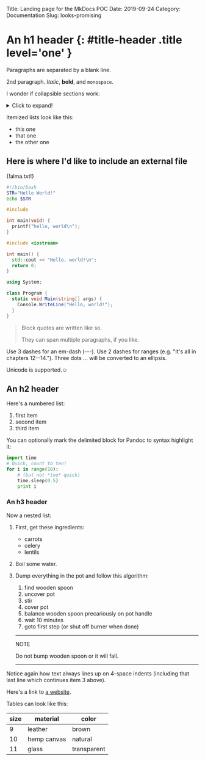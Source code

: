 Title: Landing page for the MkDocs POC
Date: 2019-09-24
Category: Documentation
Slug: looks-promising

# An h1 header {: #title-header .title level='one' }

Paragraphs are separated by a blank line.

2nd paragraph. *Italic*, **bold**, and `monospace`.

I wonder if collapsible sections work:

<details>
  <summary>Click to expand!</summary>
  <h2>Heading</h2>
  <ol>
    <li>A numbered</li>
    <li>list
        <ul>
            <li>With some</li>
            <li>Sub bullets</li>
        </ul>
    </li>
    </ol>
</details>

Itemized lists look like this:

* this one
* that one
* the other one

## Here is where I'd like to include an external file

{!alma.txt!}

```Bash tab=
#!/bin/bash
STR="Hello World!"
echo $STR
```

```C tab=
#include

int main(void) {
  printf("hello, world\n");
}
```

```C++ tab=
#include <iostream>

int main() {
  std::cout << "Hello, world!\n";
  return 0;
}
```

```C# tab=
using System;

class Program {
  static void Main(string[] args) {
    Console.WriteLine("Hello, world!");
  }
}
```

> Block quotes are
> written like so.
>
> They can span multiple paragraphs,
> if you like.

Use 3 dashes for an em-dash (---). Use 2 dashes for ranges (e.g. "It's all in chapters 12--14."). Three dots ... will be converted to an ellipsis.

Unicode is supported.☺

## An h2 header

Here's a numbered list:

1. first item
2. second item
3. third item

You can optionally mark the
delimited block for Pandoc to syntax highlight it:

```python
import time
# Quick, count to ten!
for i in range(10):
    # (but not *too* quick)
    time.sleep(0.5)
    print i
```

### An h3 header

Now a nested list:

1. First, get these ingredients:

      * carrots
      * celery
      * lentils

2. Boil some water.

3. Dump everything in the pot and follow
    this algorithm:

    1. find wooden spoon
    2. uncover pot
    3. stir
    4. cover pot
    5. balance wooden spoon precariously on pot handle
    6. wait 10 minutes
    7. goto first step (or shut off burner when done)

    ---
    NOTE

    Do not bump wooden spoon or it will fall.

    ---

Notice again how text always lines up on 4-space indents (including
that last line which continues item 3 above).

Here's a link to [a website](http://example.com).

Tables can look like this:

|size|material|color|
|----|------------|------------|
|9|leather|brown|
|10|hemp canvas|natural|
|11|glass|transparent|
